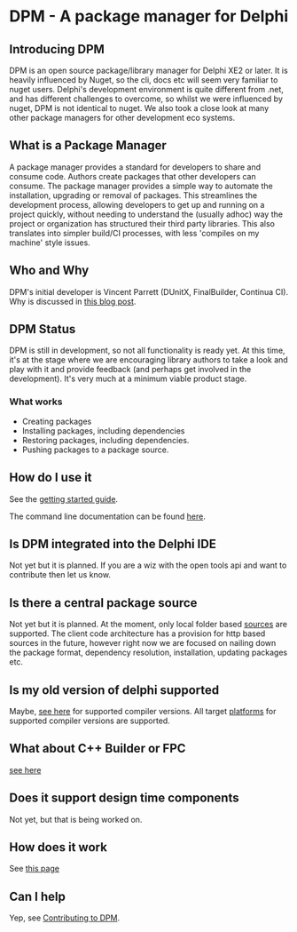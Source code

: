 # DPM - A package manager for Delphi

## Introducing DPM

DPM is an open source package/library manager for Delphi XE2 or later. It is heavily influenced by Nuget, so the cli, docs etc will seem very familiar to nuget users. Delphi's development environment is quite different from .net, and has different challenges to overcome, so whilst we were influenced by nuget, DPM is not identical to nuget. We also took a close look at many other package managers for other development eco systems.

## What is a Package Manager

A package manager provides a standard for developers to share and consume code. Authors create packages that other developers can consume. The package manager provides a simple way to automate the installation, upgrading or removal of packages. This streamlines the development process, allowing developers to get up and running on a project quickly, without needing to understand the (usually adhoc) way the project or organization has structured their third party libraries. This also translates into simpler build/CI processes, with less 'compiles on my machine' style issues.

## Who and Why

DPM's initial developer is Vincent Parrett (DUnitX, FinalBuilder, Continua CI). Why is discussed in [this blog post](https://www.finalbuilder.com/resources/blogs/delphi-package-manager-rfc).

## DPM Status

DPM is still in development, so not all functionality is ready yet. At this time, it's at the stage where we are encouraging library authors to take a look and play with it and provide feedback (and perhaps get involved in the development). It's very much at a minimum viable product stage.

### What works

- Creating packages
- Installing packages, including dependencies
- Restoring packages, including dependencies.
- Pushing packages to a package source.

## How do I use it

See the [getting started guide](./get-started/getting-started.md).

The command line documentation can be found [here](./commands.md).

## Is DPM integrated into the Delphi IDE

Not yet but it is planned. If you are a wiz with the open tools api and want to contribute then let us know.

## Is there a central package source

Not yet but it is planned. At the moment, only local folder based [sources](./concepts/sources.md) are supported. The client code architecture has a provision for http based sources in the future, however right now we are focused on nailing down the package format, dependency resolution, installation, updating packages etc.

## Is my old version of delphi supported

Maybe, [see here](./compiler-versions.md) for supported compiler versions. All target [platforms](./platforms.md) for supported compiler versions are supported.

## What about C++ Builder or FPC

[see here](/compiler-versions.md)

## Does it support design time components

Not yet, but that is being worked on.

## How does it work

See [this page](./concepts/how-it-works.md)

## Can I help

Yep, see [Contributing to DPM](./contributing.md).

